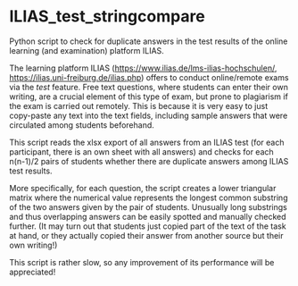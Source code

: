 # ILIAS_test_stringcompare
Python script to check for duplicate answers in the test results of the online learning (and examination) platform ILIAS.

The learning platform ILIAS (https://www.ilias.de/lms-ilias-hochschulen/, https://ilias.uni-freiburg.de/ilias.php) 
offers to conduct online/remote exams via the _test_ feature.
Free text questions, where students can enter their own writing, are a crucial element of this type of exam, 
but prone to plagiarism if the exam is carried out remotely. 
This is because it is very easy to just copy-paste any text into the text fields, 
including sample answers that were circulated among students beforehand.

This script reads the xlsx export of all answers from an ILIAS test 
(for each participant, there is an own sheet with all answers)
and checks for each n(n-1)/2 pairs of students whether there are duplicate answers among ILIAS test results.

More specifically, for each question, the script creates a lower triangular matrix 
where the numerical value represents the longest common substring of the two answers given by the pair of students.
Unusually long substrings and thus overlapping answers can be easily spotted and manually checked further.
(It may turn out that students just copied part of the text of the task at hand, 
 or they actually copied their answer from another source but their own writing!)

This script is rather slow, so any improvement of its performance will be appreciated!
